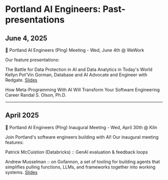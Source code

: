 # Portland AI Engineers: Past-presentations

## June 4, 2025

📣 Portland AI Engineers (PIng) Meeting - Wed, June 4th @ WeWork

Our feature presentations:

The Battle for Data Protection in AI and Data Analytics in Today's World
Kellyn Pot'Vin Gorman, 
Database and AI Advocate and Engineer with Redgate. [Slides](https://github.com/Dbakevlar/Presentations2025/blob/main/The%20Battle%20for%20Data%20in%2030%20min.pdf)

How Meta-Programming With AI Will Transform Your Software Engineering Career
Randal S. Olson, Ph.D.

---

## April 2025
📣 Portland AI Engineers (PIng) Inaugural Meeting - Wed, April 30th @ Kiln

Join Portland's software engineers building with AI! Our inaugural meeting features:

Patrick McCuistion (Databricks) :: GenAI evaluation & feedback loops

Andrew Musselman ::  on Gofannon, a set of tooling for building agents that simplifies pulling functions, LLMs, and frameworks together into working systems. [Slides](./docs/2025/04/GofannonPingApril2025.pdf)

